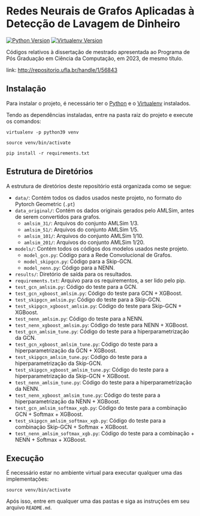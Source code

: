 # Redes Neurais de Grafos Aplicadas à Detecção de Lavagem de Dinheiro

[![Python Version](https://img.shields.io/badge/python-3.8.10-green)](https://www.python.org/downloads/release/python-3810/)
[![Virtualenv Version](https://img.shields.io/badge/virtualenv-20.0.17-green)](https://virtualenv.pypa.io/en/20.0.17/user_guide.html)


Códigos relativos à dissertação de mestrado apresentada ao Programa de Pós Graduação em Ciência da Computação, em 2023, de mesmo título.

link: http://repositorio.ufla.br/handle/1/56843
## Instalação

Para instalar o projeto, é necessário ter o [Python][1] e o [Virtualenv][2] instalados.

[1]: https://www.python.org/downloads/
[2]: https://virtualenv.pypa.io/en/latest/

Tendo as dependências instaladas, entre na pasta raiz do projeto e execute os comandos:

`virtualenv -p python39 venv`

`source venv/bin/activate`

`pip install -r requirements.txt`


## Estrutura de Diretórios

A estrutura de diretórios deste repositório está organizada como se segue:

 - `data/`: Contém todos os dados usados neste projeto, no formato do Pytorch Geometric (`.pt`)
  - `data_original/`: Contém os dados originais gerados pelo AMLSim, antes de serem convertidos para grafos.
    - `amlsim_31/`: Arquivos do conjunto AMLSim 1/3.
    - `amlsim_51/`: Arquivos do conjunto AMLSim 1/5.
    - `amlsim_101/`: Arquivos do conjunto AMLSim 1/10.
    - `amlsim_201/`: Arquivos do conjunto AMLSim 1/20.
 - `models/`: Contém todos os códigos dos modelos usados neste projeto.
    - `model_gcn.py`: Código para a Rede Convolucional de Grafos.
    - `model_skipgcn.py`: Código para a Skip-GCN.
    - `model_nenn.py`: Código para a NENN.
 - `results/`: Diretório de saída para os resultados.
 - `requirements.txt`: Arquivo para os requirementos, a ser lido pelo pip.
 - `test_gcn_amlsim.py`: Código do teste para a GCN.
 - `test_gcn_xgboost_amlsim.py`: Código do teste para GCN + XGBoost.
 - `test_skipgcn_amlsim.py`: Código do teste para a Skip-GCN. 
 - `test_skipgcn_xgboost_amlsim.py`: Código do teste para Skip-GCN + XGBoost. 
 - `test_nenn_amlsim.py`: Código do teste para a NENN. 
 - `test_nenn_xgboost_amlsim.py`: Código do teste para NENN + XGBoost.
 - `test_gcn_amlsim_tune.py`: Código do teste para a hiperparametrização da GCN.
 - `test_gcn_xgboost_amlsim_tune.py`: Código do teste para a hiperparametrização da GCN + XGBoost.
 - `test_skipgcn_amlsim_tune.py`: Código do teste para a hiperparametrização da Skip-GCN. 
 - `test_skipgcn_xgboost_amlsim_tune.py`: Código do teste para a hiperparametrização da Skip-GCN + XGBoost. 
 - `test_nenn_amlsim_tune.py`: Código do teste para a hiperparametrização da NENN. 
 - `test_nenn_xgboost_amlsim_tune.py`: Código do teste para a hiperparametrização da NENN + XGBoost.
 - `test_gcn_amlsim_softmax_xgb.py`: Código do teste para a combinação GCN + Softmax + XGBoost.
 - `test_skipgcn_amlsim_softmax_xgb.py`: Código do teste para a combinação Skip-GCN + Softmax + XGBoost. 
 - `test_nenn_amlsim_softmax_xgb.py`: Código do teste para a combinação + NENN + Softmax + XGBoost. 

## Execução

É necessário estar no ambiente virtual para executar qualquer uma das implementações:

`source venv/bin/activate`

Após isso, entre em qualquer uma das pastas e siga as instruções em seu arquivo `README.md`.
